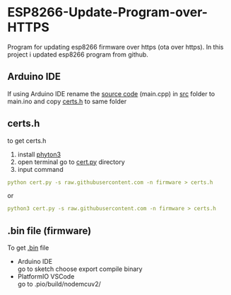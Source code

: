 # ESP8266-Update-Program-over-HTTPS
Program for updating esp8266 firmware over https (ota over https). In this project i updated esp8266 program from github.

## Arduino IDE
If using Arduino IDE rename the [source code](https://github.com/hafidh7/ESP8266-Update-Program-over-HTTPS/blob/master/src/main.cpp) (main.cpp) in [src](https://github.com/hafidh7/ESP8266-Update-Program-over-HTTPS/tree/master/src) folder to main.ino and copy [certs.h](https://github.com/hafidh7/ESP8266-Update-Program-over-HTTPS/blob/master/include/certs.h)  to same folder

## certs.h  
to get certs.h 
1. install  [phyton3](https://www.python.org/)
2. open terminal go to [cert.py](https://github.com/hafidh7/ESP8266-Update-Program-over-HTTPS/blob/master/cert.py) directory
3. input command
```yaml
python cert.py -s raw.githubusercontent.com -n firmware > certs.h
```
or
```yaml
python3 cert.py -s raw.githubusercontent.com -n firmware > certs.h
```

## .bin file (firmware)
To get [.bin](https://github.com/hafidh7/ESP8266-Update-Program-over-HTTPS/blob/master/.pio/build/nodemcuv2/firmware.bin) file   
- Arduino IDE   
go to sketch choose export compile binary
- PlatformIO VSCode   
go to .pio/build/nodemcuv2/
